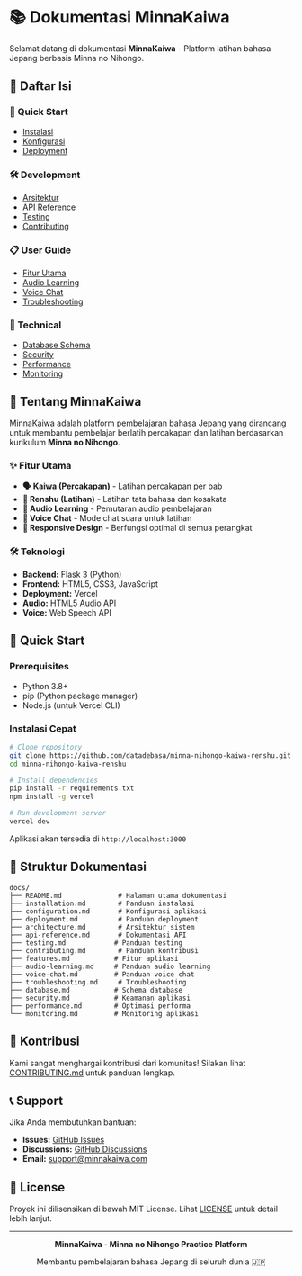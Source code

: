 # 📚 Dokumentasi MinnaKaiwa

Selamat datang di dokumentasi **MinnaKaiwa** - Platform latihan bahasa Jepang berbasis Minna no Nihongo.

## 📖 Daftar Isi

### 🚀 Quick Start
- [Instalasi](installation.md)
- [Konfigurasi](configuration.md)
- [Deployment](deployment.md)

### 🛠️ Development
- [Arsitektur](architecture.md)
- [API Reference](api-reference.md)
- [Testing](testing.md)
- [Contributing](contributing.md)

### 📋 User Guide
- [Fitur Utama](features.md)
- [Audio Learning](audio-learning.md)
- [Voice Chat](voice-chat.md)
- [Troubleshooting](troubleshooting.md)

### 🔧 Technical
- [Database Schema](database.md)
- [Security](security.md)
- [Performance](performance.md)
- [Monitoring](monitoring.md)

## 🎯 Tentang MinnaKaiwa

MinnaKaiwa adalah platform pembelajaran bahasa Jepang yang dirancang untuk membantu pembelajar berlatih percakapan dan latihan berdasarkan kurikulum **Minna no Nihongo**.

### ✨ Fitur Utama

- **🗣️ Kaiwa (Percakapan)** - Latihan percakapan per bab
- **📖 Renshu (Latihan)** - Latihan tata bahasa dan kosakata
- **🎵 Audio Learning** - Pemutaran audio pembelajaran
- **💬 Voice Chat** - Mode chat suara untuk latihan
- **📱 Responsive Design** - Berfungsi optimal di semua perangkat

### 🛠️ Teknologi

- **Backend:** Flask 3 (Python)
- **Frontend:** HTML5, CSS3, JavaScript
- **Deployment:** Vercel
- **Audio:** HTML5 Audio API
- **Voice:** Web Speech API

## 🚀 Quick Start

### Prerequisites

- Python 3.8+
- pip (Python package manager)
- Node.js (untuk Vercel CLI)

### Instalasi Cepat

```bash
# Clone repository
git clone https://github.com/datadebasa/minna-nihongo-kaiwa-renshu.git
cd minna-nihongo-kaiwa-renshu

# Install dependencies
pip install -r requirements.txt
npm install -g vercel

# Run development server
vercel dev
```

Aplikasi akan tersedia di `http://localhost:3000`

## 📁 Struktur Dokumentasi

```
docs/
├── README.md              # Halaman utama dokumentasi
├── installation.md        # Panduan instalasi
├── configuration.md       # Konfigurasi aplikasi
├── deployment.md          # Panduan deployment
├── architecture.md        # Arsitektur sistem
├── api-reference.md       # Dokumentasi API
├── testing.md            # Panduan testing
├── contributing.md        # Panduan kontribusi
├── features.md           # Fitur aplikasi
├── audio-learning.md     # Panduan audio learning
├── voice-chat.md         # Panduan voice chat
├── troubleshooting.md     # Troubleshooting
├── database.md           # Schema database
├── security.md           # Keamanan aplikasi
├── performance.md        # Optimasi performa
└── monitoring.md         # Monitoring aplikasi
```

## 🤝 Kontribusi

Kami sangat menghargai kontribusi dari komunitas! Silakan lihat [CONTRIBUTING.md](../CONTRIBUTING.md) untuk panduan lengkap.

## 📞 Support

Jika Anda membutuhkan bantuan:

- **Issues:** [GitHub Issues](https://github.com/datadebasa/minna-nihongo-kaiwa-renshu/issues)
- **Discussions:** [GitHub Discussions](https://github.com/datadebasa/minna-nihongo-kaiwa-renshu/discussions)
- **Email:** support@minnakaiwa.com

## 📄 License

Proyek ini dilisensikan di bawah MIT License. Lihat [LICENSE](../LICENSE) untuk detail lebih lanjut.

---

<div align="center">
  <p><strong>MinnaKaiwa - Minna no Nihongo Practice Platform</strong></p>
  <p>Membantu pembelajaran bahasa Jepang di seluruh dunia 🇯🇵</p>
</div> 